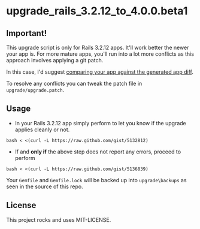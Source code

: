 # upgrade_rails_3.2.12_to_4.0.0.beta1

## Important!

This upgrade script is only for Rails 3.2.12 apps.  It'll work better
the newer your app is.  For more mature apps, you'll run into a lot more
conflicts as this approach involves applying a git patch.

In this case, I'd suggest [comparing your app against the generated app
diff](https://github.com/bsodmike/rails_3.2.12_vs_4.0.0.beta1/commit/acaa22105fff49e23d7d7bf642160006d3de1954).

To resolve any conflicts you can tweak the patch file in
`upgrade/upgrade.patch`.

## Usage

* In your Rails 3.2.12 app simply perform to let you know if the upgrade
applies cleanly or not.

```
bash < <(curl -L https://raw.github.com/gist/5132812)
```

* If and **only if** the above step does not report any errors, proceed
to perform

```
bash < <(curl -L https://raw.github.com/gist/5136839)
```

Your `Gemfile` and `Gemfile.lock` will be backed up into
`upgrade\backups` as seen in the source of this repo.

## License

This project rocks and uses MIT-LICENSE.
